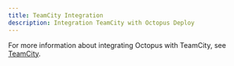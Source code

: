 ```yaml
---
title: TeamCity Integration
description: Integration TeamCity with Octopus Deploy
---
```


For more information about integrating Octopus with TeamCity, see [TeamCity](/docs/api-and-integration/teamcity/index.md).
